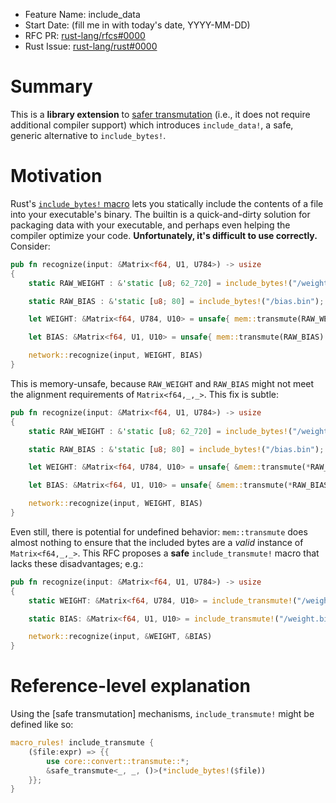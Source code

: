 - Feature Name: include_data
- Start Date: (fill me in with today's date, YYYY-MM-DD)
- RFC PR: [rust-lang/rfcs#0000](https://github.com/rust-lang/rfcs/pull/0000)
- Rust Issue: [rust-lang/rust#0000](https://github.com/rust-lang/rust/issues/0000)

[safer transmutation]: 0000-safe-transmute.md

# Summary
[summary]: #summary

This is a **library extension** to [safer transmutation] (i.e., it does not require additional compiler support) which introduces `include_data!`, a safe, generic alternative to `include_bytes!`.

# Motivation
[motivation]: #motivation

Rust's [`include_bytes!` macro](https://doc.rust-lang.org/core/macro.include_bytes.html) lets you statically include the contents of a file into your executable's binary. The builtin is a quick-and-dirty solution for packaging data with your executable, and perhaps even helping the compiler optimize your code. **Unfortunately, it's difficult to use correctly.** Consider:
```rust
pub fn recognize(input: &Matrix<f64, U1, U784>) -> usize
{
    static RAW_WEIGHT : &'static [u8; 62_720] = include_bytes!("/weight.bin");

    static RAW_BIAS : &'static [u8; 80] = include_bytes!("/bias.bin");

    let WEIGHT: &Matrix<f64, U784, U10> = unsafe{ mem::transmute(RAW_WEIGHT) };

    let BIAS: &Matrix<f64, U1, U10> = unsafe{ mem::transmute(RAW_BIAS) };

    network::recognize(input, WEIGHT, BIAS)
}
```
This is memory-unsafe, because `RAW_WEIGHT` and `RAW_BIAS` might not meet the alignment requirements of `Matrix<f64,_,_>`. This fix is subtle:
```rust
pub fn recognize(input: &Matrix<f64, U1, U784>) -> usize
{
    static RAW_WEIGHT : &'static [u8; 62_720] = include_bytes!("/weight.bin");

    static RAW_BIAS : &'static [u8; 80] = include_bytes!("/bias.bin");

    let WEIGHT: &Matrix<f64, U784, U10> = unsafe{ &mem::transmute(*RAW_WEIGHT) };

    let BIAS: &Matrix<f64, U1, U10> = unsafe{ &mem::transmute(*RAW_BIAS) };

    network::recognize(input, WEIGHT, BIAS)
}
```
Even still, there is potential for undefined behavior: `mem::transmute` does almost nothing to ensure that the included bytes are a *valid* instance of `Matrix<f64,_,_>`. This RFC proposes a **safe** `include_transmute!` macro that lacks these disadvantages; e.g.:
```rust
pub fn recognize(input: &Matrix<f64, U1, U784>) -> usize
{
    static WEIGHT: &Matrix<f64, U784, U10> = include_transmute!("/weight.bin");

    static BIAS: &Matrix<f64, U1, U10> = include_transmute!("/weight.bin");

    network::recognize(input, &WEIGHT, &BIAS)
}
```

# Reference-level explanation
[reference-level-explanation]: #reference-level-explanation

Using the [safe transmutation] mechanisms, `include_transmute!` might be defined like so:

```rust
macro_rules! include_transmute {
    ($file:expr) => {{
        use core::convert::transmute::*;
        &safe_transmute<_, _, ()>(*include_bytes!($file))
    }};
}
```